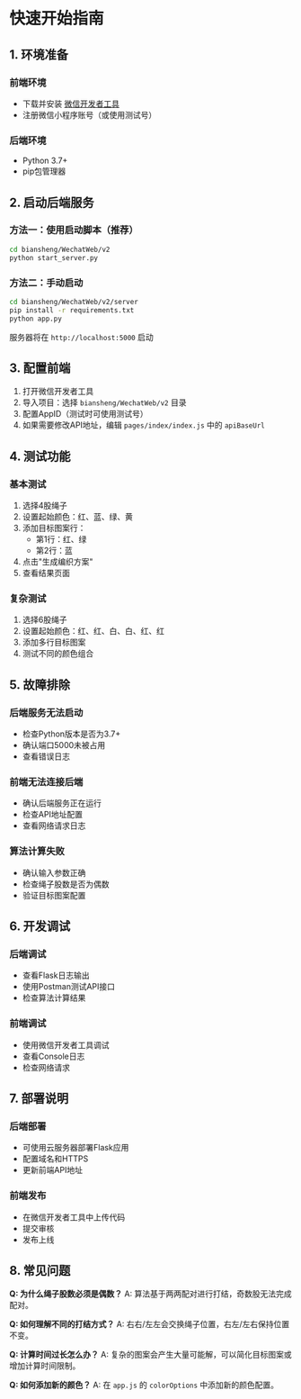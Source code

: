 # 快速开始指南

## 1. 环境准备

### 前端环境
- 下载并安装 [微信开发者工具](https://developers.weixin.qq.com/miniprogram/dev/devtools/download.html)
- 注册微信小程序账号（或使用测试号）

### 后端环境
- Python 3.7+
- pip包管理器

## 2. 启动后端服务

### 方法一：使用启动脚本（推荐）
```bash
cd biansheng/WechatWeb/v2
python start_server.py
```

### 方法二：手动启动
```bash
cd biansheng/WechatWeb/v2/server
pip install -r requirements.txt
python app.py
```

服务器将在 `http://localhost:5000` 启动

## 3. 配置前端

1. 打开微信开发者工具
2. 导入项目：选择 `biansheng/WechatWeb/v2` 目录
3. 配置AppID（测试时可使用测试号）
4. 如果需要修改API地址，编辑 `pages/index/index.js` 中的 `apiBaseUrl`

## 4. 测试功能

### 基本测试
1. 选择4股绳子
2. 设置起始颜色：红、蓝、绿、黄
3. 添加目标图案行：
   - 第1行：红、绿
   - 第2行：蓝
4. 点击"生成编织方案"
5. 查看结果页面

### 复杂测试
1. 选择6股绳子
2. 设置起始颜色：红、红、白、白、红、红
3. 添加多行目标图案
4. 测试不同的颜色组合

## 5. 故障排除

### 后端服务无法启动
- 检查Python版本是否为3.7+
- 确认端口5000未被占用
- 查看错误日志

### 前端无法连接后端
- 确认后端服务正在运行
- 检查API地址配置
- 查看网络请求日志

### 算法计算失败
- 确认输入参数正确
- 检查绳子股数是否为偶数
- 验证目标图案配置

## 6. 开发调试

### 后端调试
- 查看Flask日志输出
- 使用Postman测试API接口
- 检查算法计算结果

### 前端调试
- 使用微信开发者工具调试
- 查看Console日志
- 检查网络请求

## 7. 部署说明

### 后端部署
- 可使用云服务器部署Flask应用
- 配置域名和HTTPS
- 更新前端API地址

### 前端发布
- 在微信开发者工具中上传代码
- 提交审核
- 发布上线

## 8. 常见问题

**Q: 为什么绳子股数必须是偶数？**
A: 算法基于两两配对进行打结，奇数股无法完成配对。

**Q: 如何理解不同的打结方式？**
A: 右右/左左会交换绳子位置，右左/左右保持位置不变。

**Q: 计算时间过长怎么办？**
A: 复杂的图案会产生大量可能解，可以简化目标图案或增加计算时间限制。

**Q: 如何添加新的颜色？**
A: 在 `app.js` 的 `colorOptions` 中添加新的颜色配置。 